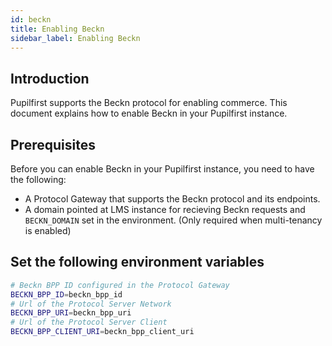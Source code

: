 ```yaml
---
id: beckn
title: Enabling Beckn
sidebar_label: Enabling Beckn
---
```


## Introduction

Pupilfirst supports the Beckn protocol for enabling commerce. This document explains how to enable Beckn in your Pupilfirst instance.

## Prerequisites

Before you can enable Beckn in your Pupilfirst instance, you need to have the following:

- A Protocol Gateway that supports the Beckn protocol and its endpoints.
- A domain pointed at LMS instance for recieving Beckn requests and `BECKN_DOMAIN` set in the environment. (Only required when multi-tenancy is enabled)

## Set the following environment variables

```bash
# Beckn BPP ID configured in the Protocol Gateway
BECKN_BPP_ID=beckn_bpp_id
# Url of the Protocol Server Network
BECKN_BPP_URI=beckn_bpp_uri
# Url of the Protocol Server Client
BECKN_BPP_CLIENT_URI=beckn_bpp_client_uri
```
